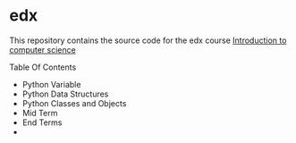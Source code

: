 # edx

This repository contains the source code for the edx course [Introduction to computer science](https://www.edx.org/course/cs-all-introduction-computer-science-harveymuddx-cs005x)

Table Of Contents
* Python Variable
* Python Data Structures
* Python Classes and Objects
* Mid Term
* End Terms
* 
